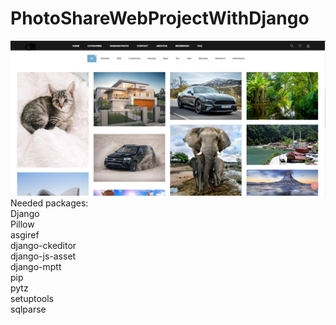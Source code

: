 # PhotoShareWebProjectWithDjango
![](ScreenShoot.png)
Needed packages:<br>
Django<br>
Pillow<br>
asgiref<br>
django-ckeditor<br>
django-js-asset<br>
django-mptt<br>
pip<br>
pytz<br>
setuptools<br>
sqlparse<br>
